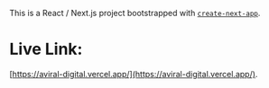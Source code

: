 This is a React / Next.js project bootstrapped with [`create-next-app`](https://github.com/vercel/next.js/tree/canary/packages/create-next-app).

# Live Link:
[https://aviral-digital.vercel.app/](https://aviral-digital.vercel.app/).
